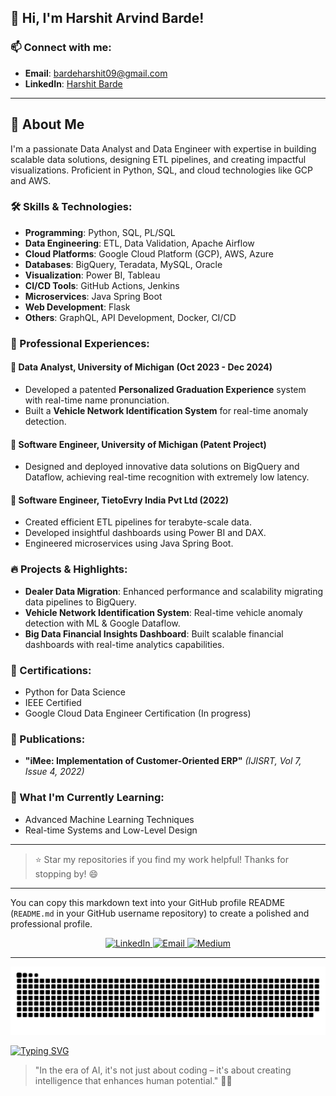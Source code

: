 
## 👋 Hi, I'm Harshit Arvind Barde!

### 📫 Connect with me:
- **Email**: [bardeharshit09@gmail.com](mailto:bardeharshit09@gmail.com)
- **LinkedIn**: [Harshit Barde](https://www.linkedin.com/in/harshitarvindbarde/)

---

## 🚀 About Me
I'm a passionate Data Analyst and Data Engineer with expertise in building scalable data solutions, designing ETL pipelines, and creating impactful visualizations. Proficient in Python, SQL, and cloud technologies like GCP and AWS. 

### 🛠️ Skills & Technologies:
- **Programming**: Python, SQL, PL/SQL
- **Data Engineering**: ETL, Data Validation, Apache Airflow
- **Cloud Platforms**: Google Cloud Platform (GCP), AWS, Azure
- **Databases**: BigQuery, Teradata, MySQL, Oracle
- **Visualization**: Power BI, Tableau
- **CI/CD Tools**: GitHub Actions, Jenkins
- **Microservices**: Java Spring Boot
- **Web Development**: Flask
- **Others**: GraphQL, API Development, Docker, CI/CD

### 🚀 Professional Experiences:

#### 📌 **Data Analyst, University of Michigan (Oct 2023 - Dec 2024)**
- Developed a patented **Personalized Graduation Experience** system with real-time name pronunciation.
- Built a **Vehicle Network Identification System** for real-time anomaly detection.

#### 📌 **Software Engineer, University of Michigan (Patent Project)**
- Designed and deployed innovative data solutions on BigQuery and Dataflow, achieving real-time recognition with extremely low latency.

#### 📌 **Software Engineer, TietoEvry India Pvt Ltd (2022)**
- Created efficient ETL pipelines for terabyte-scale data.
- Developed insightful dashboards using Power BI and DAX.
- Engineered microservices using Java Spring Boot.

### 🔥 Projects & Highlights:
- **Dealer Data Migration**: Enhanced performance and scalability migrating data pipelines to BigQuery.
- **Vehicle Network Identification System**: Real-time vehicle anomaly detection with ML & Google Dataflow.
- **Big Data Financial Insights Dashboard**: Built scalable financial dashboards with real-time analytics capabilities.

### 🏅 Certifications:
- Python for Data Science
- IEEE Certified
- Google Cloud Data Engineer Certification (In progress)

### 📖 Publications:
- **"iMee: Implementation of Customer-Oriented ERP"** *(IJISRT, Vol 7, Issue 4, 2022)*

### 🌱 What I'm Currently Learning:
- Advanced Machine Learning Techniques
- Real-time Systems and Low-Level Design

---

> ⭐ Star my repositories if you find my work helpful! Thanks for stopping by! 😄

---

You can copy this markdown text into your GitHub profile README (`README.md` in your GitHub username repository) to create a polished and professional profile.

<div align="center">
  <a href="https://www.linkedin.com/in/harshitarvindbarde/">
    <img src="https://img.icons8.com/bubbles/50/000000/linkedin.png" title="LinkedIn" alt="LinkedIn" width="40" height="40"/>
  </a>
  <a href="mailto:bardeharshit09@gmail.com">
    <img src="https://img.icons8.com/bubbles/50/000000/gmail.png" title="Email" alt="Email" width="40" height="40"/>
  </a>
  <a href="https://medium.com/@vacationer">
    <img src="https://cdn-icons-png.flaticon.com/512/5968/5968873.png" title="Medium" alt="Medium" width="40" height="40"/>
  </a>
</div>



---

<div align="center">
  <img src="https://raw.githubusercontent.com/Platane/snk/output/github-contribution-grid-snake.svg" alt="Snake animation"/>
</div>


[![Typing SVG](https://readme-typing-svg.herokuapp.com?font=Fira+Code&pause=1000&color=F77A20&width=435&lines=Software+Engineer;AI+%7C+Data+%7C+Cloud+Enthusiast;Building+Scalable+Tech)](https://git.io/typing-svg)


> "In the era of AI, it's not just about coding – it's about creating intelligence that enhances human potential." 🤖✨
